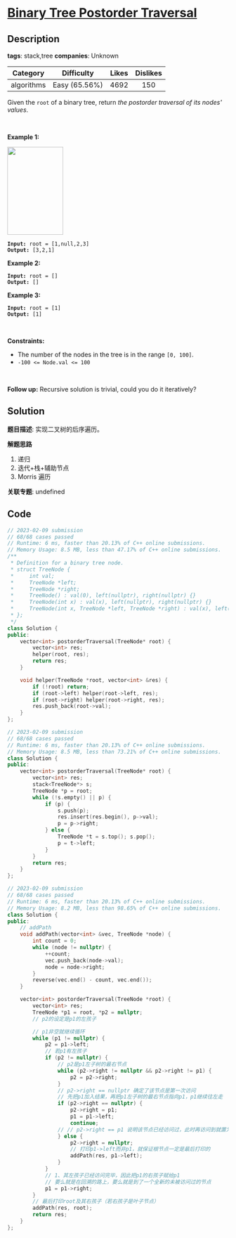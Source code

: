 # [Binary Tree Postorder Traversal](https://leetcode.com/problems/binary-tree-postorder-traversal/description/)

## Description

**tags**: stack,tree
**companies**: Unknown

|  Category  |  Difficulty   | Likes | Dislikes |
| :--------: | :-----------: | :---: | :------: |
| algorithms | Easy (65.56%) | 4692  |   150    |

<p>Given the <code>root</code> of a&nbsp;binary tree, return <em>the postorder traversal of its nodes&#39; values</em>.</p>

<p>&nbsp;</p>
<p><strong>Example 1:</strong></p>
<img alt="" src="https://assets.leetcode.com/uploads/2020/08/28/pre1.jpg" style="width: 127px; height: 200px;" />
<pre><code><strong>Input:</strong> root = [1,null,2,3]
<strong>Output:</strong> [3,2,1]</code></pre>

<p><strong>Example 2:</strong></p>

<pre><code><strong>Input:</strong> root = []
<strong>Output:</strong> []</code></pre>

<p><strong>Example 3:</strong></p>

<pre><code><strong>Input:</strong> root = [1]
<strong>Output:</strong> [1]</code></pre>

<p>&nbsp;</p>
<p><strong>Constraints:</strong></p>

<ul>
  <li>The number of the nodes in the tree is in the range <code>[0, 100]</code>.</li>
  <li><code>-100 &lt;= Node.val &lt;= 100</code></li>
</ul>

<p>&nbsp;</p>
<strong>Follow up:</strong> Recursive solution is trivial, could you do it iteratively?

## Solution

**题目描述**: 实现二叉树的后序遍历。

**解题思路**

1. 递归
2. 迭代+栈+辅助节点
3. Morris 遍历

**关联专题**: undefined

## Code

```cpp
// 2023-02-09 submission
// 68/68 cases passed
// Runtime: 6 ms, faster than 20.13% of C++ online submissions.
// Memory Usage: 8.5 MB, less than 47.17% of C++ online submissions.
/**
 * Definition for a binary tree node.
 * struct TreeNode {
 *     int val;
 *     TreeNode *left;
 *     TreeNode *right;
 *     TreeNode() : val(0), left(nullptr), right(nullptr) {}
 *     TreeNode(int x) : val(x), left(nullptr), right(nullptr) {}
 *     TreeNode(int x, TreeNode *left, TreeNode *right) : val(x), left(left), right(right) {}
 * };
 */
class Solution {
public:
    vector<int> postorderTraversal(TreeNode* root) {
        vector<int> res;
        helper(root, res);
        return res;
    }

    void helper(TreeNode *root, vector<int> &res) {
        if (!root) return;
        if (root->left) helper(root->left, res);
        if (root->right) helper(root->right, res);
        res.push_back(root->val);
    }
};
```

```cpp
// 2023-02-09 submission
// 68/68 cases passed
// Runtime: 6 ms, faster than 20.13% of C++ online submissions.
// Memory Usage: 8.5 MB, less than 73.21% of C++ online submissions.
class Solution {
public:
    vector<int> postorderTraversal(TreeNode* root) {
        vector<int> res;
        stack<TreeNode*> s;
        TreeNode *p = root;
        while (!s.empty() || p) {
            if (p) {
                s.push(p);
                res.insert(res.begin(), p->val);
                p = p->right;
            } else {
                TreeNode *t = s.top(); s.pop();
                p = t->left;
            }
        }
        return res;
    }
};
```

```cpp
// 2023-02-09 submission
// 68/68 cases passed
// Runtime: 6 ms, faster than 20.13% of C++ online submissions.
// Memory Usage: 8.2 MB, less than 98.65% of C++ online submissions.
class Solution {
public:
    // addPath
    void addPath(vector<int> &vec, TreeNode *node) {
        int count = 0;
        while (node != nullptr) {
            ++count;
            vec.push_back(node->val);
            node = node->right;
        }
        reverse(vec.end() - count, vec.end());
    }

    vector<int> postorderTraversal(TreeNode *root) {
        vector<int> res;
        TreeNode *p1 = root, *p2 = nullptr;
        // p2的设定是p1的左孩子

        // p1非空就继续循环
        while (p1 != nullptr) {
            p2 = p1->left;
            // 若p1有左孩子
            if (p2 != nullptr) {
                // p2是p1左子树的最右节点
                while (p2->right != nullptr && p2->right != p1) {
                    p2 = p2->right;
                }
                // p2->right == nullptr 确定了该节点是第一次访问
                // 先把p1加入结果，再把p1左子树的最右节点指向p1，p1继续往左走
                if (p2->right == nullptr) {
                    p2->right = p1;
                    p1 = p1->left;
                    continue;
                // // p2->right == p1 说明该节点已经访问过，此时再访问到就置为空
                } else {
                    p2->right = nullptr;
                    // 打印p1->left而非p1，就保证根节点一定是最后打印的
                    addPath(res, p1->left);
                }
            }
            // 1、其左孩子已经访问完毕，因此把p1的右孩子赋给p1
            // 要么就是在回溯的路上，要么就是到了一个全新的未被访问过的节点
            p1 = p1->right;
        }
        // 最后打印root及其右孩子（若右孩子是叶子节点）
        addPath(res, root);
        return res;
    }
};
```
